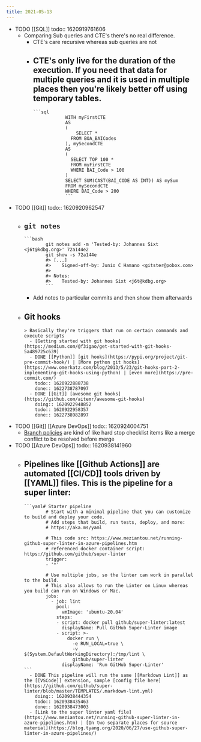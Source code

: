 ```yaml
---
title: 2021-05-13
---
```


- TODO [[SQL]]
  todo:: 1620919761606
	- Comparing Sub queries and CTE's there's no real difference.
		- CTE's care recursive whereas sub queries are not
		- CTE's only live for the duration of the execution. If you need that data for multiple queries and it is used in multiple places then you're likely better off using temporary tables.
			-
			  ```sql
			  			  WITH myFirstCTE
			  			  AS
			  			  (
			  			      SELECT * 
			  			  	FROM BOA_BAICodes
			  			  ), mySecondCTE
			  			  AS
			  			  (
			  			  	SELECT TOP 100 *
			  			  	FROM myFirstCTE
			  			  	WHERE BAI_Code > 100
			  			  )
			  			  SELECT SUM(CAST(BAI_CODE AS INT)) AS mySum
			  			  FROM mySecondCTE
			  			  WHERE BAI_Code > 200
			  			  ```
- TODO [[Git]]
  todo:: 1620920962547
	- `git notes`
		-
		  ```bash
		  		  git notes add -m 'Tested-by: Johannes Sixt <j6t@kdbg.org>' 72a144e2
		  		  git show -s 72a144e
		  		  #> [...]
		  		  #>    Signed-off-by: Junio C Hamano <gitster@pobox.com>
		  		  #>
		  		  #> Notes:
		  		  #>    Tested-by: Johannes Sixt <j6t@kdbg.org>
		  		  ```
		- Add notes to particular commits and then show them afterwards
	- Git hooks
		-
		  > Basically they're triggers that run on certain commands and execute scripts
			- [Getting started with git hooks](https://medium.com/@f3igao/get-started-with-git-hooks-5a489725c639)
			- DONE [[Python]] [git hooks](https://pypi.org/project/git-pre-commit-hook/) | [More python git hooks](https://www.omerkatz.com/blog/2013/5/23/git-hooks-part-2-implementing-git-hooks-using-python) | [even more](https://pre-commit.com/)
			  todo:: 1620922888738
			  done:: 1622738787097
			- DONE [[Git]] [awesome git hooks](https://github.com/aitemr/awesome-git-hooks)
			  doing:: 1620922948852
			  todo:: 1620922958357
			  done:: 1622738982897
- TODO [[Git]] [[Azure DevOps]]
  todo:: 1620924004751
	- [Branch policies](https://docs.microsoft.com/en-us/azure/devops/repos/git/branch-policies?view=azure-devops) are kind of like hard stop checklist items like a merge conflict to be resolved before merge
- TODO [[Azure DevOps]]
  todo:: 1620938141960
	- Pipelines like [[Github Actions]] are automated [[CI/CD]] tools driven by [[YAML]] files. This is the pipeline for a super linter:
		-
		  ```yaml# Starter pipeline
		  		  # Start with a minimal pipeline that you can customize to build and deploy your code.
		  		  # Add steps that build, run tests, deploy, and more:
		  		  # https://aka.ms/yaml
		  		  
		  		  # This code src: https://www.meziantou.net/running-github-super-linter-in-azure-pipelines.htm
		  		  # referenced docker container script: https://github.com/github/super-linter
		  		  trigger:
		  		  - '*'
		  		  
		  		  # Use multiple jobs, so the linter can work in parallel to the build.
		  		  # This also allows to run the Linter on Linux whereas you build can run on Windows or Mac.
		  		  jobs:
		  		    - job: lint
		  		      pool:
		  		        vmImage: 'ubuntu-20.04'
		  		      steps:
		  		      - script: docker pull github/super-linter:latest
		  		        displayName: Pull GitHub Super-Linter image
		  		      - script: >-
		  		          docker run \
		  		            -e RUN_LOCAL=true \
		  		            -v $(System.DefaultWorkingDirectory):/tmp/lint \
		  		            github/super-linter
		  		        displayName: 'Run GitHub Super-Linter'
		  ```
			- DONE This pipeline will run the same [[Markdown Lint]] as the [[VSCode]] extension, sample [config file here](https://github.com/github/super-linter/blob/master/TEMPLATES/.markdown-lint.yml)
			  doing:: 1620938444354
			  todo:: 1620938435463
			  done:: 1620938473003
			- [Link to the super linter yaml file](https://www.meziantou.net/running-github-super-linter-in-azure-pipelines.htm) | [In two separate places for source material](https://blog.tyang.org/2020/06/27/use-github-super-linter-in-azure-pipelines/)